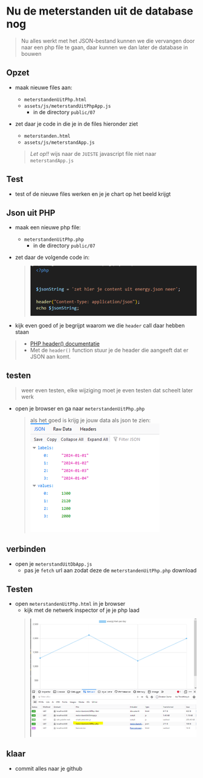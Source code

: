 

# Nu de meterstanden uit de database nog

> Nu alles werkt met het JSON-bestand kunnen we die vervangen door naar een php file te gaan, daar kunnen we dan later de database in bouwen


## Opzet
- maak nieuwe files aan:
    - `meterstandenUitPhp.html`
    - `assets/js/meterstandUitPhpApp.js`
        - in de directory `public/07`

- zet daar je code in die je in de files hieronder ziet 
    - `meterstanden.html`
    - `assets/js/meterstandApp.js`
    > *Let op!!* wijs naar de `JUISTE` javascript file niet naar `meterstandApp.js`

## Test

- test of de nieuwe files werken en je je chart op het beeld krijgt

## Json uit PHP

- maak een nieuwe php file:
    - `meterstandenUitPhp.php`
        - in de directory `public/07`

- zet daar de volgende code in:
    > ![](img/jsonphp.PNG)
- kijk even goed of je begrijpt waarom we die `header` call daar hebben staan

> - [PHP header() documentatie](https://www.php.net/manual/en/function.header.php) 
> - Met de `header()` function stuur je de header die aangeeft dat er JSON aan komt.

## testen

> weer even testen, elke wijziging moet je even testen dat scheelt later werk

- open je browser en ga naar `meterstandenUitPhp.php`
    > als het goed is krijg je jouw data als json te zien:
    > ![](img/phpalsjson.PNG)

## verbinden

- open je `meterstandUitDbApp.js`
    - pas je `fetch` url aan zodat deze de `meterstandenUitPhp.php` download 

## Testen

- open `meterstandenUitPhp.html` in je browser
    - kijk met de netwerk inspector of je je php laad
    > ![](img/uitphp.PNG)

## klaar
- commit alles naar je github





